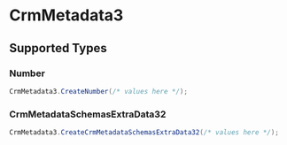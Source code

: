 # CrmMetadata3


## Supported Types

### Number

```csharp
CrmMetadata3.CreateNumber(/* values here */);
```

### CrmMetadataSchemasExtraData32

```csharp
CrmMetadata3.CreateCrmMetadataSchemasExtraData32(/* values here */);
```
